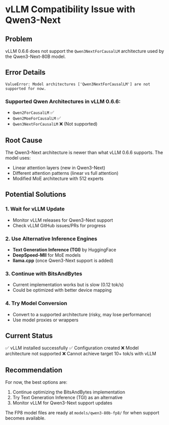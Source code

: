 # vLLM Compatibility Issue with Qwen3-Next

## Problem

vLLM 0.6.6 does not support the `Qwen3NextForCausalLM` architecture used by the Qwen3-Next-80B model.

## Error Details

```
ValueError: Model architectures ['Qwen3NextForCausalLM'] are not supported for now.
```

### Supported Qwen Architectures in vLLM 0.6.6:
- `Qwen2ForCausalLM` ✅
- `Qwen2MoeForCausalLM` ✅
- `Qwen3NextForCausalLM` ❌ (Not supported)

## Root Cause

The Qwen3-Next architecture is newer than what vLLM 0.6.6 supports. The model uses:
- Linear attention layers (new in Qwen3-Next)
- Different attention patterns (linear vs full attention)
- Modified MoE architecture with 512 experts

## Potential Solutions

### 1. Wait for vLLM Update
- Monitor vLLM releases for Qwen3-Next support
- Check vLLM GitHub issues/PRs for progress

### 2. Use Alternative Inference Engines
- **Text Generation Inference (TGI)** by HuggingFace
- **DeepSpeed-MII** for MoE models
- **llama.cpp** (once Qwen3-Next support is added)

### 3. Continue with BitsAndBytes
- Current implementation works but is slow (0.12 tok/s)
- Could be optimized with better device mapping

### 4. Try Model Conversion
- Convert to a supported architecture (risky, may lose performance)
- Use model proxies or wrappers

## Current Status

✅ vLLM installed successfully
✅ Configuration created
❌ Model architecture not supported
❌ Cannot achieve target 10+ tok/s with vLLM

## Recommendation

For now, the best options are:
1. Continue optimizing the BitsAndBytes implementation
2. Try Text Generation Inference (TGI) as an alternative
3. Monitor vLLM for Qwen3-Next support updates

The FP8 model files are ready at `models/qwen3-80b-fp8/` for when support becomes available.